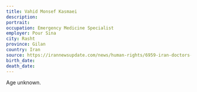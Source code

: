 ```yaml
---
title: Vahid Monsef Kasmaei
description: 
portrait: 
occupation: Emergency Medicine Specialist	
employer: Pour Sina
city: Rasht
province: Gilan
country: Iran
source: https://irannewsupdate.com/news/human-rights/6959-iran-doctors-and-medical-staff-fall-victim-to-coronavirus-as-rulers-deal-with-indifference.html
birth_date: 
death_date: 
---
```


Age unknown.